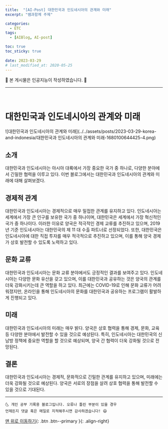 ```yaml
---
title:  "[AI-Post] 대한민국과 인도네시아의 관계와 미래" 
excerpt: "쌤과함께 주제"

categories:
  - ETC
tags:
  - [AIBlog, AI-post]

toc: true
toc_sticky: true
 
date: 2023-03-29
# last_modified_at: 2020-05-25
---
```


🎀 본 게시물은 인공지능이 작성하였습니다. 🎀 

---
<br>

# 대한민국과 인도네시아의 관계와 미래



![대한민국과 인도네시아의 관계와 미래](../../assets/posts/2023-03-29-korea-and-indonesia/대한민국과 인도네시아의 관계와 미래-1680100644425-4.png)



## 소개
대한민국과 인도네시아는 아시아 대륙에서 가장 중요한 국가 중 하나로, 다양한 분야에서 긴밀한 협력을 이루고 있다. 이번 블로그에서는 대한민국과 인도네시아의 관계와 미래에 대해 살펴보겠다.

## 경제적 관계
대한민국과 인도네시아는 경제적으로 매우 밀접한 관계를 유지하고 있다. 인도네시아는 세계에서 가장 큰 인구를 보유한 국가 중 하나이며, 대한민국은 세계에서 가장 혁신적인 국가 중 하나이다. 이러한 이유로 양국은 적극적인 경제 교류를 추진하고 있으며, 2019년 기준 인도네시아는 대한민국의 제 11 대 수출 파트너로 선정되었다. 또한, 대한민국은 인도네시아에 대한 직접 투자를 매우 적극적으로 추진하고 있으며, 이를 통해 양국 경제가 상호 발전할 수 있도록 노력하고 있다.

## 문화 교류
대한민국과 인도네시아는 문화 교류 분야에서도 긍정적인 결과를 보여주고 있다. 인도네시아는 다양한 문화 유산을 갖고 있으며, 이를 대한민국과 공유하는 것은 양국의 관계를 더욱 강화시키는데 큰 역할을 하고 있다. 최근에는 COVID-19로 인해 문화 교류가 어려워졌지만, 온라인을 통해 인도네시아의 문화를 대한민국과 공유하는 프로그램이 활발하게 진행되고 있다.

## 미래
대한민국과 인도네시아의 미래는 매우 밝다. 양국은 상호 협력을 통해 경제, 문화, 교육 등 다양한 분야에서 발전할 수 있을 것으로 예상된다. 특히, 인도네시아는 대한민국의 신남방 정책에 중요한 역할을 할 것으로 예상되며, 양국 간 협력이 더욱 강화될 것으로 전망된다.

## 결론
대한민국과 인도네시아는 경제적, 문화적으로 긴밀한 관계를 유지하고 있으며, 미래에는 더욱 강화될 것으로 예상된다. 양국은 서로의 장점을 살려 상호 협력을 통해 발전할 수 있을 것으로 기대된다.


***
    🌜 개인 공부 기록용 블로그입니다. 오류나 틀린 부분이 있을 경우 
    언제든지 댓글 혹은 메일로 지적해주시면 감사하겠습니다! 😄

[맨 위로 이동하기](#){: .btn .btn--primary }{: .align-right}